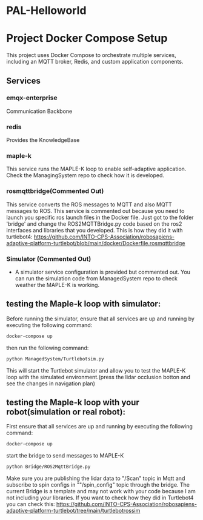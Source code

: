 # PAL-Helloworld

# Project Docker Compose Setup

This project uses Docker Compose to orchestrate multiple services, including an MQTT broker, Redis, and custom application components.

## Services

### emqx-enterprise
Communication Backbone 

### redis
Provides the KnowledgeBase 

### maple-k
This service runs the MAPLE-K loop to enable self-adaptive application.
Check the ManagingSystem repo to check how it is developed. 

### rosmqttbridge(Commented Out)

This service converts the ROS messages to MQTT and also MQTT messages to ROS.
This service is commented out because you need to launch you specific ros launch files in the Docker file. 
Just got to the folder 'bridge' and change the ROS2MQTTBridge.py code based on the ros2 interfaces and libraries that you developed. This is how they did it with turtlebot4: https://github.com/INTO-CPS-Association/robosapiens-adaptive-platform-turtlebot/blob/main/docker/Dockerfile.rosmqttbridge


### Simulator (Commented Out)
- A simulator service configuration is provided but commented out. 
You can run the simulation code from ManagedSystem repo to check weather the MAPLE-K is working.

##  testing the Maple-k loop with simulator: 
Before running the simulator, ensure that all services are up and running by executing the following command:

```bash
docker-compose up
```
then run the following command:
```bash
python ManagedSystem/Turtlebotsim.py
```

This will start the Turtlebot simulator and allow you to test the MAPLE-K loop with the simulated environment.(press the lidar occlusion botton and see the changes in navigation plan)

##  testing the Maple-k loop with your robot(simulation or real robot): 
First ensure that all services are up and running by executing the following command:

```bash
docker-compose up
```
start the bridge to send messages to MAPLE-K

```bash
python Bridge/ROS2MqttBridge.py
```
Make sure you are publishing the lidar data to "/Scan" topic in Mqtt and subscribe to spin configs in ""/spin_config" topic through the bridge. 
The current Bridge is a template and may not work with your code because I am not including your libraries. If you want to check how they did in Turtlebot4 you can check this: https://github.com/INTO-CPS-Association/robosapiens-adaptive-platform-turtlebot/tree/main/turtlebotrossim